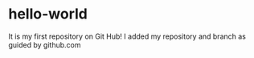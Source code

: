 # hello-world
It is my first repository on Git Hub!
I added my repository and branch as guided by github.com
